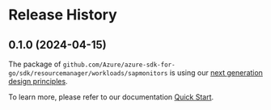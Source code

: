 # Release History

## 0.1.0 (2024-04-15)

The package of `github.com/Azure/azure-sdk-for-go/sdk/resourcemanager/workloads/sapmonitors` is using our [next generation design principles](https://azure.github.io/azure-sdk/general_introduction.html).

To learn more, please refer to our documentation [Quick Start](https://aka.ms/azsdk/go/mgmt).
